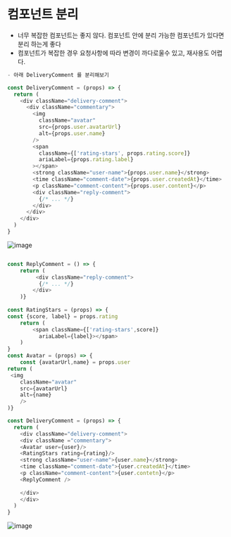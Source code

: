 # 컴포넌트 분리
- 너무 복잡한 컴포넌트는 좋지 않다. 컴포넌트 안에 분리 가능한 컴포넌트가 있다면 분리 하는게 좋다
- 컴포넌트가 복잡한 경우 요청사항에 따라 변경이 까다로울수 있고, 재사용도 어렵다. 

```js
- 아래 DeliveryComment 를 분리해보기 

const DeliveryComment = (props) => {
  return (
    <div className="delivery-comment">
      <div className="commentary">
        <img
          className="avatar"
          src={props.user.avatarUrl}
          alt={props.user.name}
        />
        <span
          className={['rating-stars', props.rating.score]}
          ariaLabel={props.rating.label}
        ></span>
        <strong className="user-name">{props.user.name}</strong>
        <time className="comment-date">{props.user.createdAt}</time>
        <p className="comment-content">{props.user.content}</p>
        <div className="reply-comment">
          {/* ... */}
        </div>
      </div>
    </div>
  )
}
```
![image](https://yamoo9.github.io/react-master/images/DeliveryComment.jpg)
```js

const ReplyComment = () => {
    return (
         <div className="reply-comment">
          {/* ... */}
        </div>
    )}
       
const RatingStars = (props) => {
const {score, label} = props.rating
    return (
        <span className={['rating-stars',score]}
          ariaLabel={label}></span>
    )
}
const Avatar = (props) => {
    const {avatarUrl,name} = props.user
return (
 <img
    className="avatar"
    src={avatarUrl}
    alt={name}
    />
)}

const DeliveryComment = (props) => {
  return (
    <div className="delivery-comment">
    <div className ="commentary">
    <Avatar user={user}/>
    <RatingStars rating={rating}/>
    <strong className="user-name">{user.name}</strong>
    <time className="comment-date">{user.createdAt}</time>
    <p className="comment-content">{user.contetn}</p>
    <ReplyComment />
    
    </div>
    </div>
  )
}
```
![image](https://yamoo9.github.io/react-master/images/DeliveryCommentExtractComponents.jpg)

